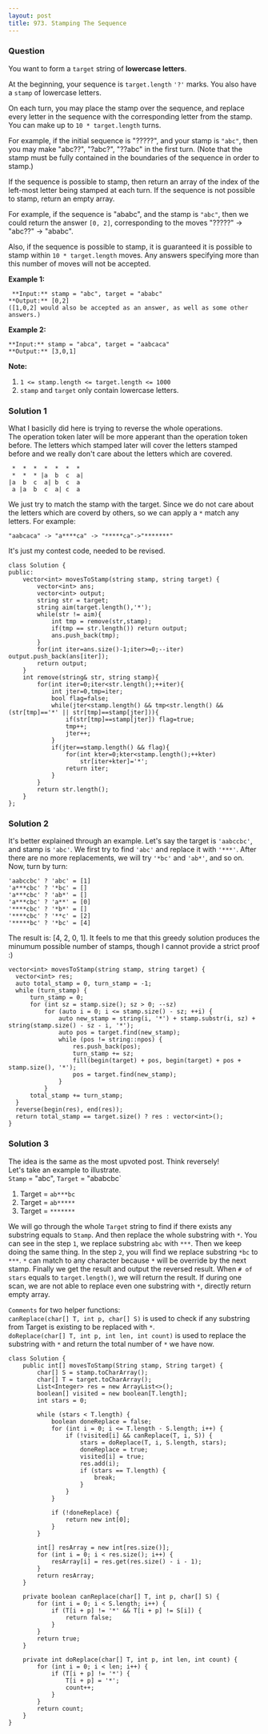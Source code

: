 ```yaml
---
layout: post
title: 973. Stamping The Sequence
---
```

### Question
You want to form a `target` string of **lowercase letters**.

At the beginning, your sequence is `target.length` `'?'` marks.  You also have
a `stamp` of lowercase letters.

On each turn, you may place the stamp over the sequence, and replace every
letter in the sequence with the corresponding letter from the stamp.  You can
make up to `10 * target.length` turns.

For example, if the initial sequence is "?????", and your stamp is `"abc"`,
then you may make "abc??", "?abc?", "??abc" in the first turn.  (Note that the
stamp must be fully contained in the boundaries of the sequence in order to
stamp.)

If the sequence is possible to stamp, then return an array of the index of the
left-most letter being stamped at each turn.  If the sequence is not possible
to stamp, return an empty array.

For example, if the sequence is "ababc", and the stamp is `"abc"`, then we
could return the answer `[0, 2]`, corresponding to the moves "?????" ->
"abc??" -> "ababc".

Also, if the sequence is possible to stamp, it is guaranteed it is possible to
stamp within `10 * target.length` moves.  Any answers specifying more than
this number of moves will not be accepted.



 **Example 1:**

    
    
     **Input:** stamp = "abc", target = "ababc"
    **Output:** [0,2]
    ([1,0,2] would also be accepted as an answer, as well as some other answers.)
    

**Example 2:**

    
    
    **Input:** stamp = "abca", target = "aabcaca"
    **Output:** [3,0,1]
    



 **Note:**

  1. `1 <= stamp.length <= target.length <= 1000`
  2. `stamp` and `target` only contain lowercase letters.

### Solution 1
What I basiclly did here is trying to reverse the whole operations.  
The operation token later will be more apperant than the operation token
before. The letters which stamped later will cover the letters stamped before
and we really don't care about the letters which are covered.

    
    
     *  *  *  *  *  *  *
     *  *  * |a  b  c  a|
    |a  b  c  a| b  c  a
     a |a  b  c  a| c  a
    

We just try to match the stamp with the target. Since we do not care about the
letters which are coverd by others, so we can apply a `*` match any letters.
For example:

    
    
    "aabcaca" -> "a****ca" -> "*****ca"->"*******"
    

It's just my contest code, needed to be revised.

    
    
    class Solution {
    public:
        vector<int> movesToStamp(string stamp, string target) {
            vector<int> ans;
            vector<int> output;
            string str = target;
            string aim(target.length(),'*');
            while(str != aim){
                int tmp = remove(str,stamp);
                if(tmp == str.length()) return output;
                ans.push_back(tmp);
            }
            for(int iter=ans.size()-1;iter>=0;--iter) output.push_back(ans[iter]);
            return output;
        }
        int remove(string& str, string stamp){
            for(int iter=0;iter<str.length();++iter){
                int jter=0,tmp=iter;
                bool flag=false;
                while(jter<stamp.length() && tmp<str.length() && (str[tmp]=='*' || str[tmp]==stamp[jter])){
                    if(str[tmp]==stamp[jter]) flag=true;
                    tmp++;
                    jter++;
                }
                if(jter==stamp.length() && flag){
                    for(int kter=0;kter<stamp.length();++kter)
                        str[iter+kter]='*';
                    return iter;
                }
            }
            return str.length();
        }
    };
    


### Solution 2
It's better explained through an example. Let's say the target is `'aabccbc'`,
and stamp is `'abc'`. We first try to find `'abc'` and replace it with
`'***'`. After there are no more replacements, we will try `'*bc'` and
`'ab*'`, and so on. Now, turn by turn:

    
    
    'aabccbc' ? 'abc' = [1]
    'a***cbc' ? '*bc' = []
    'a***cbc' ? 'ab*' = []
    'a***cbc' ? 'a**' = [0]
    '****cbc' ? '*b*' = []
    '****cbc' ? '**c' = [2]
    '*****bc' ? '*bc' = [4]
    

The result is: [4, 2, 0, 1]. It feels to me that this greedy solution produces
the minumum possible number of stamps, though I cannot provide a strict proof
:)

    
    
    vector<int> movesToStamp(string stamp, string target) {
      vector<int> res;
      auto total_stamp = 0, turn_stamp = -1;
      while (turn_stamp) {
          turn_stamp = 0;
          for (int sz = stamp.size(); sz > 0; --sz) 
              for (auto i = 0; i <= stamp.size() - sz; ++i) {
                  auto new_stamp = string(i, '*') + stamp.substr(i, sz) + string(stamp.size() - sz - i, '*');
                  auto pos = target.find(new_stamp);
                  while (pos != string::npos) {
                      res.push_back(pos);
                      turn_stamp += sz;
                      fill(begin(target) + pos, begin(target) + pos + stamp.size(), '*');
                      pos = target.find(new_stamp);
                  }
              }
          total_stamp += turn_stamp;
      }
      reverse(begin(res), end(res));
      return total_stamp == target.size() ? res : vector<int>();
    }
    


### Solution 3
The idea is the same as the most upvoted post. Think reversely!  
Let's take an example to illustrate.  
`Stamp` = "abc", `Target` = "ababcbc`

  1. Target = `ab***bc`
  2. Target = `ab*****`
  3. Target = `*******`

We will go through the whole `Target` string to find if there exists any
substring equals to `Stamp`. And then replace the whole substring with `*`.
You can see in the step `1`, we replace substring `abc` with `***`. Then we
keep doing the same thing. In the step `2`, you will find we replace substring
`*bc` to `***`. `*` can match to any character because `*` will be override by
the next stamp. Finally we get the result and output the reversed result. When
`# of stars` equals to `target.length()`, we will return the result. If during
one scan, we are not able to replace even one substring with `*`, directly
return empty array.

`Comments` for two helper functions:  
`canReplace(char[] T, int p, char[] S)` is used to check if any substring from
Target is existing to be replaced with `*`.  
`doReplace(char[] T, int p, int len, int count)` is used to replace the
substring with `*` and return the total number of `*` we have now.

    
    
    class Solution {
        public int[] movesToStamp(String stamp, String target) {
            char[] S = stamp.toCharArray();
            char[] T = target.toCharArray();
            List<Integer> res = new ArrayList<>();
            boolean[] visited = new boolean[T.length];
            int stars = 0;
            
            while (stars < T.length) {
                boolean doneReplace = false;
                for (int i = 0; i <= T.length - S.length; i++) {
                    if (!visited[i] && canReplace(T, i, S)) {
                        stars = doReplace(T, i, S.length, stars);
                        doneReplace = true;
                        visited[i] = true;
                        res.add(i);
                        if (stars == T.length) {
                            break;
                        }
                    }
                }
                
                if (!doneReplace) {
                    return new int[0];
                }
            }
            
            int[] resArray = new int[res.size()];
            for (int i = 0; i < res.size(); i++) {
                resArray[i] = res.get(res.size() - i - 1);
            }
            return resArray;
        }
        
        private boolean canReplace(char[] T, int p, char[] S) {
            for (int i = 0; i < S.length; i++) {
                if (T[i + p] != '*' && T[i + p] != S[i]) {
                    return false;
                }
            }
            return true;
        }
        
        private int doReplace(char[] T, int p, int len, int count) {
            for (int i = 0; i < len; i++) {
                if (T[i + p] != '*') {
                    T[i + p] = '*';
                    count++;
                }
            }
            return count;
        } 
    }
    




